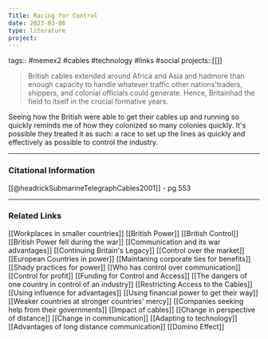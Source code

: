 ```yaml
---
Title: Racing for Control
date: 2023-03-06
type: literature
project:
---
```

tags:: #memex2 #cables #technology #links #social
projects::[[]]

> British cables extended around Africa and Asia and hadmore than enough capacity to handle whatever traffic other nations'traders, shippers, and colonial officials could generate. Hence, Britainhad the field to itself in the crucial formative years.

Seeing how the British were able to get their cables up and running so quickly reminds me of how they colonized so many colonies quickly. It's possible they treated it as such: a race to set up the lines as quickly and effectively as possible to control the industry.

---
### Citational Information

[[@headrickSubmarineTelegraphCables2001]] - pg 553

---

### Related Links

[[Workplaces in smaller countries]]
[[British Power]]
[[British Control]]
[[British Power fell during the war]]
[[Communication and its war advantages]]
[[Continuing Britain's Legacy]]
[[Control over the market]]
[[European Countries in power]]
[[Maintaning corporate ties for benefits]]
[[Shady practices for power]]
[[Who has control over communication]]
[[Control for profit]]
[[Funding for Control and Access]]
[[The dangers of one country in control of an industry]]
[[Restricting Access to the Cables]]
[[Using influence for advantages]]
[[Using financial power to get their way]]
[[Weaker countries at stronger countries' mercy]]
[[Companies seeking help from their governments]]
[[Impact of cables]]
[[Change in perspective of distance]]
[[Change in communication]]
[[Adapting to technology]]
[[Advantages of long distance communication]]
[[Domino Effect]]